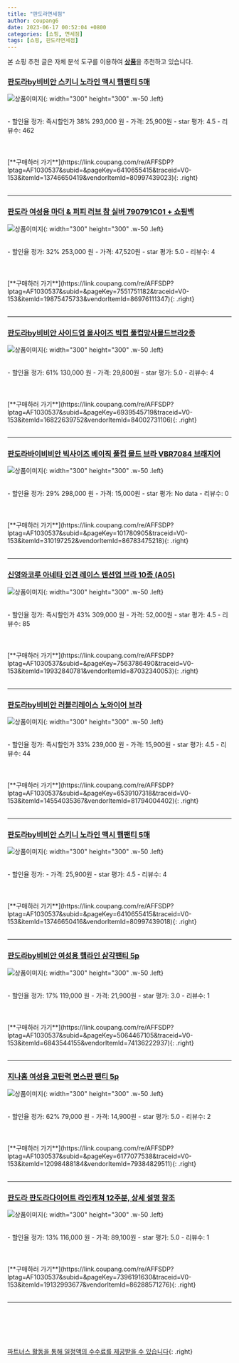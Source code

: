 ```yaml
---
title: "판도라면세점"
author: coupang6
date: 2023-06-17 00:52:04 +0800
categories: [쇼핑, 면세점]
tags: [쇼핑, 판도라면세점]
---
```


본 쇼핑 추천 글은 자체 분석 도구를 이용하여 [**상품**](https://link.coupang.com/a/bao1ui)을 추천하고 있습니다.

### [판도라by비비안 스키니 노라인 맥시 햄팬티 5매](https://link.coupang.com/re/AFFSDP?lptag=AF1030537&subid=&pageKey=6410655415&traceid=V0-153&itemId=13746650419&vendorItemId=80997439023)

![상품이미지](https://thumbnail10.coupangcdn.com/thumbnails/remote/230x230ex/image/vendor_inventory/5aa3/9db07ece0a5bb2c3a59b8829870bdc4e93ea3c959eb5e95f7cc13851dd8a.jpg){: width="300" height="300" .w-50 .left}


<br>
- 할인율 정가: 즉시할인가 38%  293,000   원
- 가격: 25,900원
- star 평가: 4.5
- 리뷰수: 462
<br>
<br>
<br>
<br>
[**구매하러 가기**](https://link.coupang.com/re/AFFSDP?lptag=AF1030537&subid=&pageKey=6410655415&traceid=V0-153&itemId=13746650419&vendorItemId=80997439023){: .right}
<br>
<br>

---

### [판도라 여성용 마더 & 퍼피 러브 참 실버 790791C01 + 쇼핑백](https://link.coupang.com/re/AFFSDP?lptag=AF1030537&subid=&pageKey=7551751182&traceid=V0-153&itemId=19875475733&vendorItemId=86976111347)

![상품이미지](https://thumbnail10.coupangcdn.com/thumbnails/remote/230x230ex/image/retail/images/148303975570898-944dad01-6fd1-4d9e-9e24-18501ba29b07.jpg){: width="300" height="300" .w-50 .left}


<br>
- 할인율 정가: 32%  253,000   원
- 가격: 47,520원
- star 평가: 5.0
- 리뷰수: 4
<br>
<br>
<br>
<br>
[**구매하러 가기**](https://link.coupang.com/re/AFFSDP?lptag=AF1030537&subid=&pageKey=7551751182&traceid=V0-153&itemId=19875475733&vendorItemId=86976111347){: .right}
<br>
<br>

---

### [판도라by비비안 사이드업 올사이즈 빅컵 풀컵망사몰드브라2종](https://link.coupang.com/re/AFFSDP?lptag=AF1030537&subid=&pageKey=6939545719&traceid=V0-153&itemId=16822639752&vendorItemId=84002731106)

![상품이미지](https://thumbnail7.coupangcdn.com/thumbnails/remote/230x230ex/image/vendor_inventory/9aa0/798ed3a115c488c9c4da87bff5f55a5f8a15d97c92227ad0f377f8787187.jpg){: width="300" height="300" .w-50 .left}


<br>
- 할인율 정가: 61%  130,000   원
- 가격: 29,800원
- star 평가: 5.0
- 리뷰수: 4
<br>
<br>
<br>
<br>
[**구매하러 가기**](https://link.coupang.com/re/AFFSDP?lptag=AF1030537&subid=&pageKey=6939545719&traceid=V0-153&itemId=16822639752&vendorItemId=84002731106){: .right}
<br>
<br>

---

### [판도라바이비비안 빅사이즈 베이직 풀컵 몰드 브라 VBR7084 브래지어](https://link.coupang.com/re/AFFSDP?lptag=AF1030537&subid=&pageKey=101780905&traceid=V0-153&itemId=310197252&vendorItemId=86783475218)

![상품이미지](https://thumbnail9.coupangcdn.com/thumbnails/remote/230x230ex/image/vendor_inventory/images/2017/10/26/11/5/ec16bff3-b156-46ef-af9a-207f3aac6add.jpg){: width="300" height="300" .w-50 .left}


<br>
- 할인율 정가: 29%  298,000   원
- 가격: 15,000원
- star 평가: No data
- 리뷰수: 0
<br>
<br>
<br>
<br>
[**구매하러 가기**](https://link.coupang.com/re/AFFSDP?lptag=AF1030537&subid=&pageKey=101780905&traceid=V0-153&itemId=310197252&vendorItemId=86783475218){: .right}
<br>
<br>

---

### [신영와코루 아네타 인견 레이스 텐션업 브라 10종 (A05)](https://link.coupang.com/re/AFFSDP?lptag=AF1030537&subid=&pageKey=7563786490&traceid=V0-153&itemId=19932840781&vendorItemId=87032340053)

![상품이미지](https://thumbnail10.coupangcdn.com/thumbnails/remote/230x230ex/image/vendor_inventory/9222/9c6f3a01c684a9536ac8d23b7606801d4d9210f5ecafcaeee4b7ca79a544.jpg){: width="300" height="300" .w-50 .left}


<br>
- 할인율 정가: 즉시할인가 43%  309,000   원
- 가격: 52,000원
- star 평가: 4.5
- 리뷰수: 85
<br>
<br>
<br>
<br>
[**구매하러 가기**](https://link.coupang.com/re/AFFSDP?lptag=AF1030537&subid=&pageKey=7563786490&traceid=V0-153&itemId=19932840781&vendorItemId=87032340053){: .right}
<br>
<br>

---

### [판도라by비비안 러블리레이스 노와이어 브라](https://link.coupang.com/re/AFFSDP?lptag=AF1030537&subid=&pageKey=6539107318&traceid=V0-153&itemId=14554035367&vendorItemId=81794004402)

![상품이미지](https://thumbnail10.coupangcdn.com/thumbnails/remote/230x230ex/image/vendor_inventory/e7d9/afe0fc07dc522f38d2245aa07205ee3b9b415348d1df4033986c36508213.png){: width="300" height="300" .w-50 .left}


<br>
- 할인율 정가: 즉시할인가 33%  239,000   원
- 가격: 15,900원
- star 평가: 4.5
- 리뷰수: 44
<br>
<br>
<br>
<br>
[**구매하러 가기**](https://link.coupang.com/re/AFFSDP?lptag=AF1030537&subid=&pageKey=6539107318&traceid=V0-153&itemId=14554035367&vendorItemId=81794004402){: .right}
<br>
<br>

---

### [판도라by비비안 스키니 노라인 맥시 햄팬티 5매](https://link.coupang.com/re/AFFSDP?lptag=AF1030537&subid=&pageKey=6410655415&traceid=V0-153&itemId=13746650416&vendorItemId=80997439018)

![상품이미지](https://thumbnail10.coupangcdn.com/thumbnails/remote/230x230ex/image/vendor_inventory/5aa3/9db07ece0a5bb2c3a59b8829870bdc4e93ea3c959eb5e95f7cc13851dd8a.jpg){: width="300" height="300" .w-50 .left}


<br>
- 할인율 정가: 
- 가격: 25,900원
- star 평가: 4.5
- 리뷰수: 4
<br>
<br>
<br>
<br>
[**구매하러 가기**](https://link.coupang.com/re/AFFSDP?lptag=AF1030537&subid=&pageKey=6410655415&traceid=V0-153&itemId=13746650416&vendorItemId=80997439018){: .right}
<br>
<br>

---

### [판도라by비비안 여성용 햄라인 삼각팬티 5p](https://link.coupang.com/re/AFFSDP?lptag=AF1030537&subid=&pageKey=5064467105&traceid=V0-153&itemId=6843544155&vendorItemId=74136222937)

![상품이미지](https://thumbnail10.coupangcdn.com/thumbnails/remote/230x230ex/image/vendor_inventory/cc36/8b7e019af8e4a0accf284ab8d0c0fe40cd0987cfb8c459a0cb959887948a.jpg){: width="300" height="300" .w-50 .left}


<br>
- 할인율 정가: 17%  119,000   원
- 가격: 21,900원
- star 평가: 3.0
- 리뷰수: 1
<br>
<br>
<br>
<br>
[**구매하러 가기**](https://link.coupang.com/re/AFFSDP?lptag=AF1030537&subid=&pageKey=5064467105&traceid=V0-153&itemId=6843544155&vendorItemId=74136222937){: .right}
<br>
<br>

---

### [지나홈 여성용 고탄력 면스판 팬티 5p](https://link.coupang.com/re/AFFSDP?lptag=AF1030537&subid=&pageKey=6177077538&traceid=V0-153&itemId=12098488184&vendorItemId=79384829511)

![상품이미지](https://thumbnail10.coupangcdn.com/thumbnails/remote/230x230ex/image/vendor_inventory/ae84/904e0d80f2ab1d8082e07405c9b865f242f7d30e3d04b5883e155d822365.png){: width="300" height="300" .w-50 .left}


<br>
- 할인율 정가: 62%  79,000   원
- 가격: 14,900원
- star 평가: 5.0
- 리뷰수: 2
<br>
<br>
<br>
<br>
[**구매하러 가기**](https://link.coupang.com/re/AFFSDP?lptag=AF1030537&subid=&pageKey=6177077538&traceid=V0-153&itemId=12098488184&vendorItemId=79384829511){: .right}
<br>
<br>

---

### [판도라 판도라다이어트 라인캐쳐 12주분, 상세 설명 참조](https://link.coupang.com/re/AFFSDP?lptag=AF1030537&subid=&pageKey=7396191630&traceid=V0-153&itemId=19132993677&vendorItemId=86288571276)

![상품이미지](https://thumbnail6.coupangcdn.com/thumbnails/remote/230x230ex/image/vendor_inventory/cd7d/b48fd11bc8517fc60c81a103216c20cd587dd79269ba6499649e1210abb5.jpg){: width="300" height="300" .w-50 .left}


<br>
- 할인율 정가: 13%  116,000   원
- 가격: 89,100원
- star 평가: 5.0
- 리뷰수: 1
<br>
<br>
<br>
<br>
[**구매하러 가기**](https://link.coupang.com/re/AFFSDP?lptag=AF1030537&subid=&pageKey=7396191630&traceid=V0-153&itemId=19132993677&vendorItemId=86288571276){: .right}
<br>
<br>

---
<br><br><br><br><br> [파트너스 활동을 통해 일정액의 수수료를 제공받을 수 있습니다](https://link.coupang.com/a/bao1ui){: .right}